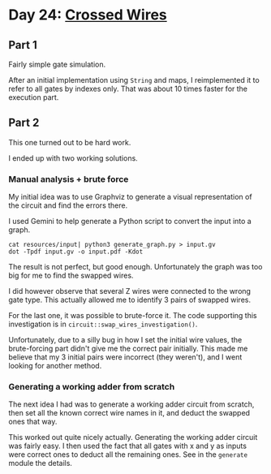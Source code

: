 # Day 24: [Crossed Wires](https://adventofcode.com/2024/day/24)

## Part 1

Fairly simple gate simulation.

After an initial implementation using `String` and maps, I reimplemented it to refer to all gates by indexes only.
That was about 10 times faster for the execution part.

## Part 2

This one turned out to be hard work.

I ended up with two working solutions.

### Manual analysis + brute force

My initial idea was to use Graphviz to generate a visual representation of the circuit and find the errors there.

I used Gemini to help generate a Python script to convert the input into a graph.

    cat resources/input| python3 generate_graph.py > input.gv
    dot -Tpdf input.gv -o input.pdf -Kdot

The result is not perfect, but good enough. Unfortunately the graph was too big for me to find the swapped wires.

I did however observe that several Z wires were connected to the wrong gate type. This actually allowed me to identify 3 pairs of swapped wires.

For the last one, it was possible to brute-force it. The code supporting this investigation is in `circuit::swap_wires_investigation()`.

Unfortunately, due to a silly bug in how I set the initial wire values, the brute-forcing part didn't give me the correct pair initially. This made me believe that my 3 initial pairs were incorrect (they weren't), and I went looking for another method.

### Generating a working adder from scratch

The next idea I had was to generate a working adder circuit from scratch, then set all the known correct wire names in it, and deduct the swapped ones that way.

This worked out quite nicely actually. Generating the working adder circuit was fairly easy. I then used the fact that all gates with x and y as inputs were correct ones to deduct all the remaining ones. See in the `generate` module the details.
